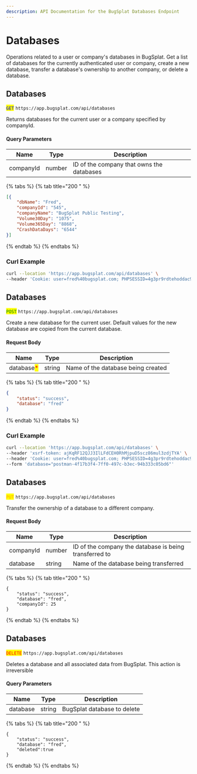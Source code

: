 ```yaml
---
description: API Documentation for the BugSplat Databases Endpoint
---
```


# Databases

Operations related to a user or company's databases in BugSplat. Get a list of databases for the currently authenticated user or company, create a new database, transfer a database's ownership to another company, or delete a database.

## Databases

<mark style="color:blue;">`GET`</mark> `https://app.bugsplat.com/api/databases`

Returns databases for the current user or a company specified by companyId.

#### Query Parameters

| Name      | Type   | Description                               |
| --------- | ------ | ----------------------------------------- |
| companyId | number | ID of the company that owns the databases |

{% tabs %}
{% tab title="200 " %}
```json
[{
    "dbName": "Fred",
    "companyId": "545",
    "companyName": "BugSplat Public Testing",
    "Volume30Day": "1075",
    "Volume365Day": "8868",
    "CrashDataDays": "6544"
}]
```
{% endtab %}
{% endtabs %}

### Curl Example

```bash
curl --location 'https://app.bugsplat.com/api/databases' \
--header 'Cookie: user=fred%40bugsplat.com; PHPSESSID=4g3pr9rdtehoddac9ohrt1qrc3cehg54; xsrf-token=ajKqRF12QJJ3IlLFdCEH0RhMjpuD5scz86mul3zdjTYA'
```

## Databases

<mark style="color:green;">`POST`</mark> `https://app.bugsplat.com/api/databases`

Create a new database for the current user. Default values for the new database are copied from the current database.

#### Request Body

| Name                                       | Type   | Description                        |
| ------------------------------------------ | ------ | ---------------------------------- |
| database<mark style="color:red;">\*</mark> | string | Name of the database being created |

{% tabs %}
{% tab title="200 " %}
```json
{
    "status": "success",
    "database": "fred"
}
```
{% endtab %}
{% endtabs %}

### Curl Example

```bash
curl --location 'https://app.bugsplat.com/api/databases' \
--header 'xsrf-token: ajKqRF12QJJ3IlLFdCEH0RhMjpuD5scz86mul3zdjTYA' \
--header 'Cookie: user=fred%40bugsplat.com; PHPSESSID=4g3pr9rdtehoddac9ohrt1qrc3cehg54; xsrf-token=ajKqRF12QJJ3IlLFdCEH0RhMjpuD5scz86mul3zdjTYA' \
--form 'database="postman-4f17b3f4-7ff0-497c-b3ec-94b333c05bd6"'
```

## Databases

<mark style="color:orange;">`PUT`</mark> `https://app.bugsplat.com/api/databases`

Transfer the ownership of a database to a different company.

#### Request Body

| Name      | Type   | Description                                            |
| --------- | ------ | ------------------------------------------------------ |
| companyId | number | ID of the company the database is being transferred to |
| database  | string | Name of the database being transferred                 |

{% tabs %}
{% tab title="200 " %}
```
{
    "status": "success",
    "database": "fred",
    "companyId": 25
}
```
{% endtab %}
{% endtabs %}

## Databases

<mark style="color:red;">`DELETE`</mark> `https://app.bugsplat.com/api/databases`

Deletes a database and all associated data from BugSplat. This action is irreversible

#### Query Parameters

| Name     | Type   | Description                 |
| -------- | ------ | --------------------------- |
| database | string | BugSplat database to delete |

{% tabs %}
{% tab title="200 " %}
```
{
    "status": "success",
    "database": "fred",
    "deleted":true
}
```
{% endtab %}
{% endtabs %}

